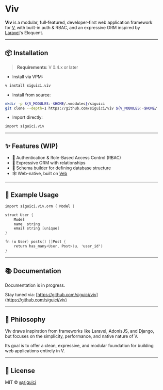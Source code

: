 # Viv

**Viv** is a modular, full-featured,
developer-first web application framework for [V](https://vlang.io),
with built-in auth & RBAC,
and an expressive ORM inspired by [Laravel](https://laravel.com)'s Eloquent.

---

## 📦 Installation

> **Requirements:** V 0.4.x or later

- Install via VPM:

```bash
v install siguici.viv
```

- Install from source:

```bash
mkdir -p ${V_MODULES:-$HOME/.vmodules}/siguici
git clone --depth=1 https://github.com/siguici/viv ${V_MODULES:-$HOME/.vmodules}/siguici/viv
```

- Import directly:

```v
import siguici.viv
```

---

## ✨ Features (WIP)

- 🔐 Authentication & Role-Based Access Control (RBAC)
- 🧠 Expressive ORM with relationships
- 🧱 Schema builder for defining database structure
- 🕸️ Web-native, built on [Veb](https://github.com/vlang/v/blob/master/veb)

---

## 🧪 Example Usage

```v
import siguici.viv.orm { Model }

struct User {
    Model
    name  string
    email string [unique]
}

fn (u User) posts() []Post {
    return has_many<User, Post>(u, 'user_id')
}
```

---

## 📚 Documentation

Documentation is in progress.

Stay tuned via: [https://github.com/siguici/viv](https://github.com/siguici/viv)

---

## 🧠 Philosophy

Viv draws inspiration from frameworks like Laravel, AdonisJS, and Django,
but focuses on the simplicity, performance, and native nature of V.

Its goal is to offer a clean, expressive, and modular foundation
for building web applications entirely in V.

---

## 🪪 License

MIT © [@siguici](https://github.com/siguici)
